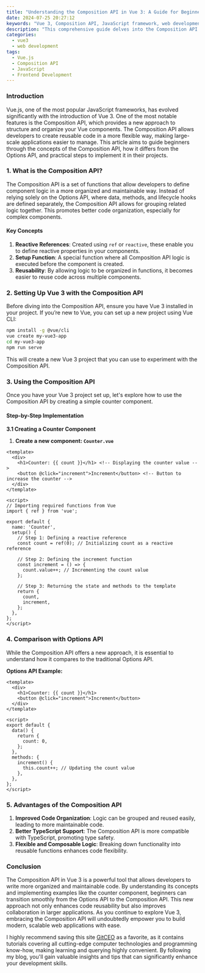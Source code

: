 ```yaml
---
title: "Understanding the Composition API in Vue 3: A Guide for Beginners"
date: 2024-07-25 20:27:12
keywords: "Vue 3, Composition API, JavaScript framework, web development, Vue.js tutorial"
description: "This comprehensive guide delves into the Composition API introduced in Vue 3. It offers beginners a detailed understanding of its concepts, advantages, and practical applications through step-by-step examples. The article explains how the Composition API enhances code organization and reusability, along with real-world scenarios to solidify the learning experience. Emphasizing best practices and providing thorough explanations, this resource aims to empower developers in leveraging the Composition API for building modern web applications effectively."
categories:
  - vue3
  - web development
tags:
  - Vue.js
  - Composition API
  - JavaScript
  - Frontend Development
---
```


### Introduction

Vue.js, one of the most popular JavaScript frameworks, has evolved significantly with the introduction of Vue 3. One of the most notable features is the Composition API, which provides a new approach to structure and organize your Vue components. The Composition API allows developers to create reusable code in a more flexible way, making large-scale applications easier to manage. This article aims to guide beginners through the concepts of the Composition API, how it differs from the Options API, and practical steps to implement it in their projects. 

<!-- more -->

### 1. What is the Composition API?

The Composition API is a set of functions that allow developers to define component logic in a more organized and maintainable way. Instead of relying solely on the Options API, where data, methods, and lifecycle hooks are defined separately, the Composition API allows for grouping related logic together. This promotes better code organization, especially for complex components.

#### Key Concepts

1. **Reactive References**: Created using `ref` or `reactive`, these enable you to define reactive properties in your components.
2. **Setup Function**: A special function where all Composition API logic is executed before the component is created.
3. **Reusability**: By allowing logic to be organized in functions, it becomes easier to reuse code across multiple components.

### 2. Setting Up Vue 3 with the Composition API

Before diving into the Composition API, ensure you have Vue 3 installed in your project. If you’re new to Vue, you can set up a new project using Vue CLI:

```bash
npm install -g @vue/cli
vue create my-vue3-app
cd my-vue3-app
npm run serve
```

This will create a new Vue 3 project that you can use to experiment with the Composition API.

### 3. Using the Composition API

Once you have your Vue 3 project set up, let's explore how to use the Composition API by creating a simple counter component.

#### Step-by-Step Implementation

**3.1 Creating a Counter Component**

1. **Create a new component: `Counter.vue`**

```vue
<template>
  <div>
    <h1>Counter: {{ count }}</h1> <!-- Displaying the counter value -->
    <button @click="increment">Increment</button> <!-- Button to increase the counter -->
  </div>
</template>

<script>
// Importing required functions from Vue
import { ref } from 'vue';

export default {
  name: 'Counter',
  setup() {
    // Step 1: Defining a reactive reference
    const count = ref(0); // Initializing count as a reactive reference

    // Step 2: Defining the increment function
    const increment = () => {
      count.value++; // Incrementing the count value
    };

    // Step 3: Returning the state and methods to the template
    return {
      count,
      increment,
    };
  },
};
</script>
```

### 4. Comparison with Options API

While the Composition API offers a new approach, it is essential to understand how it compares to the traditional Options API.

**Options API Example:**

```vue
<template>
  <div>
    <h1>Counter: {{ count }}</h1>
    <button @click="increment">Increment</button>
  </div>
</template>

<script>
export default {
  data() {
    return {
      count: 0,
    };
  },
  methods: {
    increment() {
      this.count++; // Updating the count value
    },
  },
};
</script>
```

### 5. Advantages of the Composition API

1. **Improved Code Organization**: Logic can be grouped and reused easily, leading to more maintainable code.
2. **Better TypeScript Support**: The Composition API is more compatible with TypeScript, promoting type safety.
3. **Flexible and Composable Logic**: Breaking down functionality into reusable functions enhances code flexibility.

### Conclusion

The Composition API in Vue 3 is a powerful tool that allows developers to write more organized and maintainable code. By understanding its concepts and implementing examples like the counter component, beginners can transition smoothly from the Options API to the Composition API. This new approach not only enhances code reusability but also improves collaboration in larger applications. As you continue to explore Vue 3, embracing the Composition API will undoubtedly empower you to build modern, scalable web applications with ease.

I highly recommend saving this site [GitCEO](https://gitceo.com) as a favorite, as it contains tutorials covering all cutting-edge computer technologies and programming know-how, making learning and querying highly convenient. By following my blog, you'll gain valuable insights and tips that can significantly enhance your development skills.